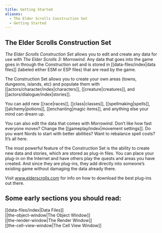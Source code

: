 ```yaml
---
title: Getting Started
aliases:
  - The Elder Scrolls Construction Set
  - Getting Started
---
```

## The Elder Scrolls Construction Set

_The Elder Scrolls Construction Set_ allows you to edit and create any data for use with _The Elder Scrolls 3: Morrowind_. Any data that goes into the game goes in through the Construction set and is stored in [[data-files/index|data files]] (labeled either ESM or ESP files) that are read by the game.

The Construction Set allows you to create your own areas (towns, dungeons, islands, etc) and populate them with [[actors/character/index|characters]], [[creature|creatures]], and [[actors/dialogue/index|stories]].

You can add new [[race|races]], [[class|classes]], [[spellmaking|spells]], [[alchemy|potions]], [[enchanting|magic items]], and anything else your mind can dream up.

You can also edit the data that comes with _Morrowind_. Don’t like how fast everyone moves? Change the [[gameplay/index|movement settings]]. Do you want Nords to start with better abilities? Want to rebalance spell costs? It’s all here.

The most powerful feature of the Construction Set is the ability to create new data and stories, which are stored as plug-in files. You can place your plug-in on the Internet and have others play the quests and areas you have created. And since they are plug-ins, they add directly into someone’s existing game without damaging the data already there.

Visit www.elderscrolls.com for info on how to download the best plug-ins out there.

## Some early sections you should read:  
[[data-files/index|Data Files]]  
[[the-object-window|The Object Window]]  
[[the-render-window|The Render Window]]  
[[the-cell-view-window|The Cell View Window]]  
